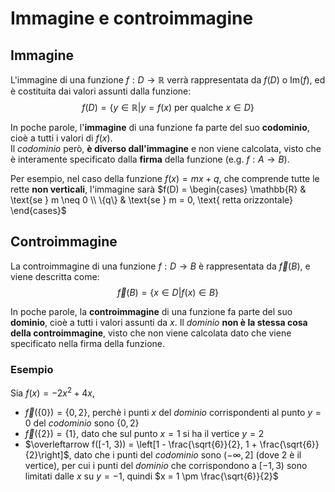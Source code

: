 # Immagine e controimmagine

## Immagine

L'immagine di una funzione $f: D \to \mathbb{R}$ verrà rappresentata da $f(D)$ o $\mathrm{Im}(f)$, ed è costituita dai valori assunti dalla funzione:
$$f(D) = \{y \in \mathbb{R} | y = f(x) \text{ per qualche } x \in D\}$$

In poche parole, l'**immagine** di una funzione fa parte del suo **codominio**, cioè a tutti i valori di $f(x)$. \
Il _codominio_ però, **è diverso dall'immagine** e non viene calcolata, visto che è interamente specificato dalla **firma** della funzione (e.g. $f: A \to B$).

Per esempio, nel caso della funzione $f(x) = mx + q$, che comprende tutte le rette **non verticali**, l'immagine sarà $f(D) = \begin{cases} \mathbb{R} & \text{se } m \neq 0 \\ \{q\} & \text{se } m = 0, \text{ retta orizzontale} \end{cases}$

## Controimmagine

La controimmagine di una funzione $f: D \to B$ è rappresentata da $\overleftarrow f(B)$, e viene descritta come:
$$\overleftarrow f(B) = \{x \in D | f(x) \in B\}$$

In poche parole, la **controimmagine** di una funzione fa parte del suo **dominio**, cioè a tutti i valori assunti da $x$. Il _dominio_ **non è la stessa cosa della controimmagine**, visto che non viene calcolata dato che viene specificato nella firma della funzione.

### Esempio

Sia $f(x) = -2x^2 + 4x$,
- $\overleftarrow f(\{0\}) = \{0, 2\}$, perchè i punti $x$ del _dominio_ corrispondenti al punto $y = 0$ del _codominio_ sono $\{0, 2\}$
- $\overleftarrow f(\{2\}) = \{1\}$, dato che sul punto $x = 1$ si ha il vertice $y = 2$
- $\overleftarrow f([-1, 3)) = \left[1 - \frac{\sqrt{6}}{2}, 1 + \frac{\sqrt{6}}{2}\right]$, dato che i punti del _codominio_ sono $(-\infty, 2]$ (dove $2$ è il vertice), per cui i punti del _dominio_ che corrispondono a $[-1, 3)$ sono limitati dalle $x$ su $y = -1$, quindi $x = 1 \pm \frac{\sqrt{6}}{2}$
